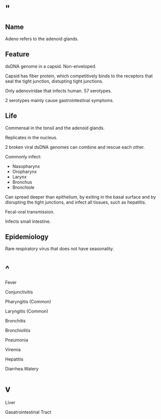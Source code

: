 # "

## Name

Adeno refers to the adenoid glands.

## Feature

dsDNA genome in a capsid.
Non-enveloped.

Capsid has fiber protein, which competitively binds to the receptors that seal the tight junction, distupting tight junctions.

Only adenoviridae that infects human.
57 serotypes.

2 serotypes mainly cause gastrointestinal symptoms.

## Life

Commensal in the tonsil and the adenoid glands.

Replicates in the nucleus.

2 broken viral dsDNA genomes can combine and rescue each other.

Commonly infect:
- Nasopharynx
- Oropharynx
- Larynx
- Bronchus
- Bronchiole

Can spread deeper than epithelium, by exiting in the basal surface and by disrupting the tight junctions, and infect all tissues, such as hepatitis.

Fecal-oral transmission.

Infects small intestine.

## Epidemiology

Rare respiratory virus that does not have seasonality.

# ^

Fever

Conjunctivitis

Pharyngitis
(Common)

Laryngitis
(Common)

Bronchitis

Bronchiolitis

Pneumonia

Viremia

Hepatitis

Diarrhea.Watery

# v

Liver

Gasatrointestinal Tract
